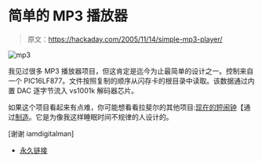 # 简单的 MP3 播放器

> 原文：<https://hackaday.com/2005/11/14/simple-mp3-player/>

![mp3](img/3bd06cc8cdce374b312892084786f067.png)

我见过很多 MP3 播放器项目，但这肯定是迄今为止最简单的设计之一。控制来自一个 PIC16LF877。文件按照复制的顺序从闪存卡的根目录中读取。该数据通过内置 DAC 逐字节流入 vs1001k 解码器芯片。

如果这个项目看起来有点难，你可能想看看拉斐尔的其他项目:[现在的短闹钟](http://www.walrus.com/%7Eraphael/clock_short_now/clocknow.htm)【通过[制造](http://www.makezine.com/blog/archive/2005/11/how_to_alarm_clock_of_the_shor.html)。它是为像我这样睡眠时间不规律的人设计的。

[谢谢 iamdigitalman]

*   [永久链接](http://www.walrus.com/~raphael/html/mp3.html)